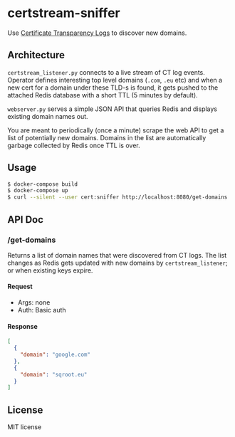 # certstream-sniffer

Use [Certificate Transparency Logs][ct-logs] to discover new domains.

## Architecture

`certstream_listener.py` connects to a live stream of CT log events. Operator defines interesting top level domains
(`.com`, `.eu` etc) and when a new cert for a domain under these TLD-s is found, it gets pushed to the attached Redis
database with a short TTL (5 minutes by default).

`webserver.py` serves a simple JSON API that queries Redis and displays existing domain names out.

You are meant to periodically (once a minute) scrape the web API to get a list of potentially new domains.
Domains in the list are automatically garbage collected by Redis once TTL is over.

## Usage

```bash
$ docker-compose build
$ docker-compose up
$ curl --silent --user cert:sniffer http://localhost:8080/get-domains | jq
```

## API Doc

### /get-domains

Returns a list of domain names that were discovered from CT logs. The list changes as Redis gets updated with
new domains by `certstream_listener`; or when existing keys expire.

#### Request

- Args: none
- Auth: Basic auth

#### Response

```json
[
  {
    "domain": "google.com"
  },
  {
    "domain": "sqroot.eu"
  }
]

```

## License

MIT license

[ct-logs]: https://www.certificate-transparency.org/
